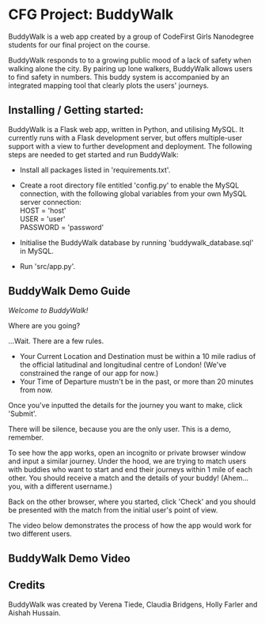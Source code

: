 # CFG Project: BuddyWalk


BuddyWalk is a web app created by a group of CodeFirst Girls Nanodegree students for our final project on the course.

BuddyWalk responds to to a growing public mood of a lack of safety when walking alone the city. By pairing up lone walkers, BuddyWalk allows users to find safety in numbers. This buddy system is accompanied by an integrated mapping tool that clearly plots the users' journeys.

Installing / Getting started:
-----------------------------

BuddyWalk is a Flask web app, written in Python, and utilising MySQL. It currently runs with a Flask development server, but offers multiple-user support with a view to further development and deployment. The following steps are needed to get started and run BuddyWalk:

- Install all packages listed in 'requirements.txt'.

- Create a root directory file entitled 'config.py' to enable the MySQL connection, with the following global variables from your own MySQL server connection:  
    HOST = 'host'   
    USER = 'user'   
    PASSWORD = 'password'   

- Initialise the BuddyWalk database by running 'buddywalk_database.sql' in MySQL.

- Run 'src/app.py'.

BuddyWalk Demo Guide
--------------------

*Welcome to BuddyWalk!*

Where are you going?

...Wait. There are a few rules. 

- Your Current Location and Destination must be within a 10 mile radius of the official latitudinal and longitudinal centre of London! (We've constrained the range of our app for now.)
- Your Time of Departure mustn't be in the past, or more than 20 minutes from now.

Once you've inputted the details for the journey you want to make, click 'Submit'.

There will be silence, because you are the only user. This is a demo, remember.

To see how the app works, open an incognito or private browser window and input a similar journey. Under the hood, we are trying to match users with buddies who want to start and end their journeys within 1 mile of each other. You should receive a match and the details of your buddy! (Ahem... you, with a different username.)

Back on the other browser, where you started, click 'Check' and you should be presented with the match from the initial user's point of view.

The video below demonstrates the process of how the app would work for two different users.

BuddyWalk Demo Video
--------------------

Credits
-------

BuddyWalk was created by Verena Tiede, Claudia Bridgens, Holly Farler and Aishah Hussain.
